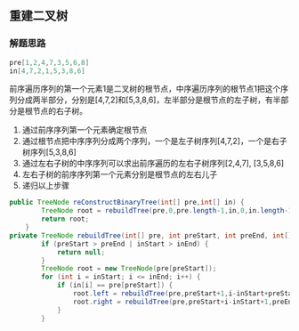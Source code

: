 ## 重建二叉树

### 解题思路

```java
pre[1,2,4,7,3,5,6,8]
in[4,7,2,1,5,3,8,6]
```

前序遍历序列的第一个元素1是二叉树的根节点，中序遍历序列的根节点1把这个序列分成两半部分，分别是[4,7,2]和[5,3,8,6]，左半部分是根节点的左子树，有半部分是根节点的右子树。

1. 通过前序序列第一个元素确定根节点
2. 通过根节点把中序序列分成两个序列，一个是左子树序列[4,7,2]，一个是右子树序列[5,3,8,6]
3. 通过左右子树的中序序列可以求出前序遍历的左右子树序列[2,4,7], [3,5,8,6]
4. 左右子树的前序序列第一个元素分别是根节点的左右儿子
5. 递归以上步骤

```java
public TreeNode reConstructBinaryTree(int[] pre,int[] in) {
        TreeNode root = rebuildTree(pre,0,pre.length-1,in,0,in.length-1);
        return root;
    }
private TreeNode rebuildTree(int[] pre, int preStart, int preEnd, int[] in, int inStart, int inEnd) {
        if (preStart > preEnd | inStart > inEnd) {
            return null;
        }
        TreeNode root = new TreeNode(pre[preStart]);
        for (int i = inStart; i <= inEnd; i++) {
            if (in[i] == pre[preStart]) {
                root.left = rebuildTree(pre,preStart+1,i-inStart+preStart,in,inStart,i-1);
                root.right = rebuildTree(pre,preStart+i-inStart+1,preEnd,in,i+1,inEnd);
            }
        }
```



